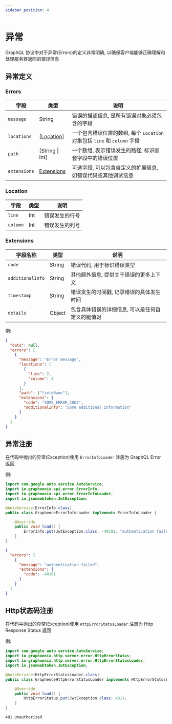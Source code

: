 ```yaml
---
sidebar_position: 4
---
```


# 异常

GraphQL 协议中对于异常(Errors)的定义非常明确, 以确保客户端能够正确理解和处理服务器返回的错误信息

## **异常定义**

### Errors

| 字段         | 类型                      | 说明                                                                     |
| ------------ | ------------------------- | ------------------------------------------------------------------------ |
| `message`    | String                    | 错误的描述信息, 是所有错误对象必须包含的字段                             |
| `locations`  | [[Location](#location)]   | 一个包含错误位置的数组, 每个 `Location` 对象包括 `line` 和 `column` 字段 |
| `path`       | [String \| Int]           | 一个数组, 表示错误发生的路径, 标识嵌套字段中的错误位置                   |
| `extensions` | [Extensions](#extensions) | 可选字段, 可以包含自定义的扩展信息, 如错误代码或其他调试信息             |

### Location

| 字段     | 类型 | 说明           |
| -------- | ---- | -------------- |
| `line`   | Int  | 错误发生的行号 |
| `column` | Int  | 错误发生的列号 |

### Extensions

| 字段名称         | 类型   | 说明                                             |
| ---------------- | ------ | ------------------------------------------------ |
| `code`           | String | 错误代码, 用于标识错误类型                       |
| `additionalInfo` | String | 其他额外信息, 提供关于错误的更多上下文           |
| `timestamp`      | String | 错误发生的时间戳, 记录错误的具体发生时间         |
| `details`        | Object | 包含具体错误的详细信息, 可以是任何自定义的键值对 |

例:
```json
{
  "data": null,
  "errors": [
    {
      "message": "Error message",
      "locations": [
        {
          "line": 2,
          "column": 4
        }
      ],
      "path": ["fieldName"],
      "extensions": {
        "code": "SOME_ERROR_CODE",
        "additionalInfo": "Some additional information"
      }
    }
  ]
}

```

## **异常注册**

在代码中抛出的异常(Exception)使用 `ErrorInfoLoader` 注册为 GraphQL Error 返回

例:
```java
import com.google.auto.service.AutoService;
import io.graphoenix.spi.error.ErrorInfo;
import io.graphoenix.spi.error.ErrorInfoLoader;
import io.jsonwebtoken.JwtException;

@AutoService(ErrorInfo.class)
public class GraphenceErrorInfoLoader implements ErrorInfoLoader {

    @Override
    public void load() {
        ErrorInfo.put(JwtException.class, -40101, "authentication failed");
    }
}
```

```json
{
  "errors": [
    {
      "message": "authentication failed",
      "extensions": {
        "code": -40101
      }
    }
  ]
}

```

## **Http状态码注册**

在代码中抛出的异常(Exception)使用 `HttpErrorStatusLoader` 注册为 Http Response Status 返回

例:
```java
import com.google.auto.service.AutoService;
import io.graphoenix.http.server.error.HttpErrorStatus;
import io.graphoenix.http.server.error.HttpErrorStatusLoader;
import io.jsonwebtoken.JwtException;

@AutoService(HttpErrorStatusLoader.class)
public class GraphenceHttpErrorStatusLoader implements HttpErrorStatusLoader {

    @Override
    public void load() {
        HttpErrorStatus.put(JwtException.class, 401);
    }
}
```

```http
401 Unauthorized
```